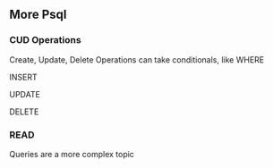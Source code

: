 ## More Psql

### CUD Operations
Create, Update, Delete Operations
can take conditionals, like WHERE

INSERT

UPDATE

DELETE

### READ

Queries are a more complex topic 